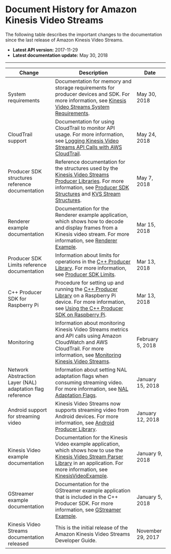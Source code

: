 # Document History for Amazon Kinesis Video Streams<a name="doc-history"></a>

The following table describes the important changes to the documentation since the last release of Amazon Kinesis Video Streams\.
+ **Latest API version:** 2017\-11\-29
+ **Latest documentation update:** May 30, 2018


****  

| Change | Description | Date | 
| --- | --- | --- | 
| System requirements | Documentation for memory and storage requirements for producer devices and SDK\. For more information, see [Kinesis Video Streams System Requirements](system-requirements.md)\. | May 30, 2018 | 
| CloudTrail support | Documentation for using CloudTrail to monitor API usage\. For more information, see [Logging Kinesis Video Streams API Calls with AWS CloudTrail](monitoring-cloudtrail.md)\. | May 24, 2018 | 
| Producer SDK structures reference documentation | Reference documentation for the structures used by the [Kinesis Video Streams Producer Libraries](producer-sdk.md)\. For more information, see [Producer SDK Structures](producer-reference-structures-producer.md) and [KVS Stream Structures](producer-reference-structures-stream.md)\. | May 7, 2018 | 
| Renderer example documentation | Documentation for the Renderer example application, which shows how to decode and display frames from a Kinesis video stream\. For more information, see [Renderer Example](examples-renderer.md)\. | Mar 15, 2018 | 
| Producer SDK Limits reference documentation | Information about limits for operations in the [C\+\+ Producer Library](producer-sdk-cpp.md)\. For more information, see [Producer SDK Limits](producer-sdk-limits.md)\. | Mar 13, 2018 | 
| C\+\+ Producer SDK for Raspberry Pi | Procedure for setting up and running the [C\+\+ Producer Library](producer-sdk-cpp.md) on a Raspberry Pi device\. For more information, see [Using the C\+\+ Producer SDK on Raspberry Pi](producersdk-cpp-rpi.md)\. | Mar 13, 2018 | 
| Monitoring | Information about monitoring Kinesis Video Streams metrics and API calls using Amazon CloudWatch and AWS CloudTrail\. For more information, see [Monitoring Kinesis Video Streams](monitoring.md)\. | February 5, 2018 | 
| Network Abstraction Layer \(NAL\) adaptation flag reference | Information about setting NAL adaptation flags when consuming streaming video\. For more information, see [NAL Adaptation Flags](producer-reference-nal.md)\. | January 15, 2018 | 
| Android support for streaming video | Kinesis Video Streams now supports streaming video from Android devices\. For more information, see [Android Producer Library](producer-sdk-android.md)\. | January 12, 2018 | 
| Kinesis Video example documentation | Documentation for the Kinesis Video example application, which shows how to use the [Kinesis Video Stream Parser Library](parser-library.md) in an application\. For more information, see [KinesisVideoExample](parser-library-write.md#parser-library-write-example)\. | January 9, 2018 | 
| GStreamer example documentation | Documentation for the GStreamer example application that is included in the C\+\+ Producer SDK\. For more information, see [GStreamer Example](examples-gstreamer.md)\. | January 5, 2018 | 
| Kinesis Video Streams documentation released | This is the initial release of the Amazon Kinesis Video Streams Developer Guide\. | November 29, 2017 | 